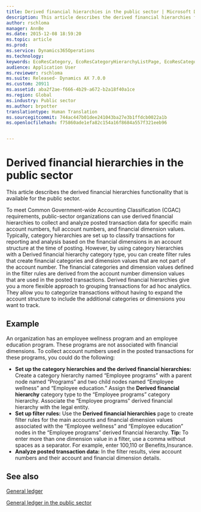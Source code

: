 ```yaml
---
title: Derived financial hierarchies in the public sector | Microsoft Docs
description: This article describes the derived financial hierarchies functionality that is available for the public sector.
author: rschloma
manager: AnnBe
ms.date: 2015-12-08 18:59:20
ms.topic: article
ms.prod: 
ms.service: Dynamics365Operations
ms.technology: 
keywords: EcoResCategory, EcoResCategoryHierarchyListPage, EcoResCategoryHierarchyRole, LedgerDerivedFinHierarchies, LedgerDerivedFinHierarchyFilterResults, LedgerDerivedFinHierarchyLegalEntities
audience: Application User
ms.reviewer: rschloma
ms.suite: Released- Dynamics AX 7.0.0
ms.custom: 20911
ms.assetid: aba2f2ae-f666-4b29-a672-b2a18f40a1ce
ms.region: Global
ms.industry: Public sector
ms.author: brpotter
translationtype: Human Translation
ms.sourcegitcommit: 744ac447b01dee241043ba27e3b1ffdcb0022a1b
ms.openlocfilehash: f75860ade1efa82c154a16f8684a557f321eeb96


---
```


# <a name="derived-financial-hierarchies-in-the-public-sector"></a>Derived financial hierarchies in the public sector

This article describes the derived financial hierarchies functionality that is available for the public sector. 

To meet Common Government-wide Accounting Classification (CGAC) requirements, public-sector organizations can use derived financial hierarchies to collect and analyze posted transaction data for specific main account numbers, full account numbers, and financial dimension values. Typically, category hierarchies are set up to classify transactions for reporting and analysis based on the financial dimensions in an account structure at the time of posting. However, by using category hierarchies with a Derived financial hierarchy category type, you can create filter rules that create financial categories and dimension values that are not part of the account number. The financial categories and dimension values defined in the filter rules are derived from the account number dimension values that are used in the posted transactions. Derived financial hierarchies give you a more flexible approach to grouping transactions for ad hoc analytics. They allow you to categorize transactions without having to expand the account structure to include the additional categories or dimensions you want to track.

## <a name="example"></a>Example
An organization has an employee wellness program and an employee education program. These programs are not associated with financial dimensions. To collect account numbers used in the posted transactions for these programs, you could do the following:

-   **Set up the category hierarchies and the derived financial hierarchies:** Create a category hierarchy named “Employee programs” with a parent node named “Programs” and two child nodes named “Employee wellness” and “Employee education.” Assign the **Derived financial hierarchy** category type to the “Employee programs” category hierarchy. Associate the “Employee programs” derived financial hierarchy with the legal entity.
-   **Set up filter rules:** Use the **Derived financial hierarchies** page to create filter rules for the main accounts and financial dimension values associated with the “Employee wellness” and “Employee education” nodes in the “Employee programs” derived financial hierarchy. **Tip:** To enter more than one dimension value in a filter, use a comma without spaces as a separator. For example, enter 100,110 or Benefits,Insurance.
-   **Analyze posted transaction data:** In the filter results, view account numbers and their account and financial dimension details.

 

<a name="see-also"></a>See also
--------

[General ledger](https://docs.microsoft.com/en-us/dynamics365/operations/financials/general-ledger/general-ledger)

[General ledger in the public sector](https://ax.help.dynamics.com/en/?post_type=incsub_wiki&p=164121)




<!--HONumber=Feb17_HO3-->


